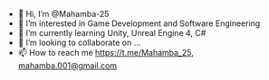 - 👋 Hi, I’m @Mahamba-25
- 👀 I’m interested in Game Development and Software Engineering
- 🌱 I’m currently learning Unity, Unreal Engine 4, C#
- 💞️ I’m looking to collaborate on ...
- 📫 How to reach me https://t.me/Mahamba_25, mahamba.001@gmail.com

<!---
Mahamba-25/Mahamba-25 is a ✨ special ✨ repository because its `README.md` (this file) appears on your GitHub profile.
You can click the Preview link to take a look at your changes.
--->
